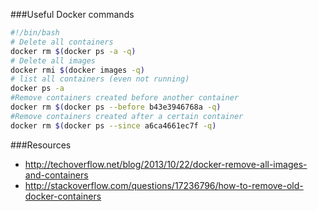 ###Useful Docker commands


```bash
#!/bin/bash
# Delete all containers
docker rm $(docker ps -a -q)
# Delete all images
docker rmi $(docker images -q)
# list all containers (even not running)
docker ps -a
#Remove containers created before another container
docker rm $(docker ps --before b43e3946768a -q)
#Remove containers created after a certain container
docker rm $(docker ps --since a6ca4661ec7f -q)

```

###Resources

- http://techoverflow.net/blog/2013/10/22/docker-remove-all-images-and-containers
- http://stackoverflow.com/questions/17236796/how-to-remove-old-docker-containers
